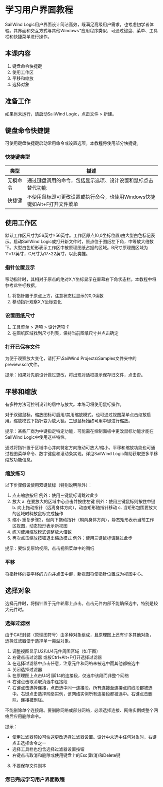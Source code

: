 # 学习用户界面教程

SailWind Logic用户界面设计简洁高效，既满足高级用户需求，也考虑初学者体验。其界面和交互方式与其他Windows™应用程序类似，可通过键盘、菜单、工具栏和快捷菜单进行操作。

## 本课内容

1. 键盘命令快捷键
2. 使用工作区
3. 平移和缩放
4. 选择对象

## 准备工作

如果尚未运行，请启动SailWind Logic，点击文件 > 新建。

## 键盘命令快捷键

可使用键盘快捷键启动常用命令或设置选项。本教程将使用部分快捷键。

### 快捷键类型

| 类型             | 描述                                                                                     |
|------------------|-----------------------------------------------------------------------------------------|
| 无模命令         | 通过键盘调用的命令，包括显示选项、设计设置和鼠标点击替代功能                           |
| 快捷键           | 不使用鼠标即可更改设置或执行命令，也使用Windows快捷键如Alt+F打开文件菜单               |

## 使用工作区

默认工作区尺寸为56英寸×56英寸。工作区原点(0,0坐标位置)由大型白色标记表示。启动SailWind Logic或打开新文件时，原点位于图纸左下角，中等放大倍数下。大型白色矩形表示工作区中被原理图纸占据的区域。B尺寸原理图区域为11×17英寸，C尺寸为17×22英寸，以此类推。

### 指针位置显示

移动指针时，其相对于原点的绝对X,Y坐标显示在屏幕右下角状态栏。本教程中将参考此坐标数据。

1. 将指针置于原点上方，注意状态栏显示的0,0读数
2. 移动指针观察X,Y坐标变化

### 设置图纸尺寸

1. 工具菜单 > 选项 > 设计选项卡
2. 在图纸区域找到尺寸列表，保持当前图纸尺寸并点击确定

### 打开已保存文件

为便于观察放大变化，请打开\SailWind Projects\Samples文件夹中的preview.sch文件。

提示：如果对先前设计做过更改，将出现对话框提示保存旧文件，点击否。

## 平移和缩放

有多种方法可控制设计的居中与放大。本练习将使用鼠标操作。

对于双键鼠标，缩放图标可启用/禁用缩放模式。也可通过视图菜单点击缩放启用。缩放模式下指针变为放大镜。三键鼠标始终可用中键进行缩放。

提示：某些厂商为中键指定特定功能，可能需在控制面板中更改鼠标功能才能在SailWind Logic中使用这些特性。

通过将指针置于区域中心并向特定方向拖动可放大/缩小。平移和缩放功能也可通过视图菜单命令、数字键盘和滚动条实现。详见SailWind Logic帮助获取更多平移缩放功能信息。

### 缩放练习

以下步骤假设使用双键鼠标（特别说明除外）：

1. 点击缩放按钮
   例外：使用三键鼠标请跳过此步
2. 放大
   a. 在要放大的区域中心点击并按住左键
      例外：使用三键鼠标则按住中键
   b. 向上拖动指针（远离身体方向），动态矩形随指针移动
   c. 当矩形包围要放大的区域时释放鼠标完成操作
3. 缩小
   重复步骤2，但向下拖动指针（朝向身体方向），静态矩形表示当前工作区视图，动态矩形表示新视图
4. 练习使用缩放模式调整放大倍数
5. 再次点击缩放按钮退出缩放模式
   例外：使用三键鼠标请跳过此步

提示：要恢复原始视图，点击视图菜单中的图纸

### 平移

将指针移向要平移的方向并点击中键，新视图将使指针位置成为视图中心。

## 选择对象

选择元件时，将指针置于元件轮廓上点击。点击元件内部不能确保选中，特别是较大元件时。

### 选择过滤器

由于CAE封装（原理图符号）由多种对象组成，且原理图上还有许多其他对象，选择过滤器便于选择单一类型对象。

1. 调整视图显示U2和U4元件周围区域（如下图）
2. 右键点击过滤器
   或按Ctrl+Alt+F打开选择过滤器
3. 在选择过滤器中点击任意，注意元件和网络未被选中而其他都被选中
4. 关闭选择过滤器
5. 在原理图上点击U4引脚14的连接段，仅选中该段而非整个网络
6. 右键点击取消取消选中连接段
7. 右键点击选择连接，点击选中同一连接段，所有连接至连接点的线段都被选中。右键点击选择网络实例，该网络实例所有连接段都被选中。右键点击删除，连接被删除。

不能删除单个连接段。要删除网络或部分网络，必须选择连接、网络实例或整个网络后应用删除命令。

提示：
- 使用过滤器预设可快速更改选择过滤器设置。设计中未选中任何对象时，右键点击选择命令之一
- 选择工具栏也包含选择过滤器设置按钮
- 右键点击取消和删除或使用键盘上的Esc(取消)和Delete键
8. 不要保存文件副本

### 您已完成学习用户界面教程